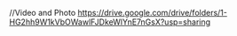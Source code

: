 //Video and Photo
https://drive.google.com/drive/folders/1-HG2hh9W1kVbOWawlFJDkeWlYnE7nGsX?usp=sharing
